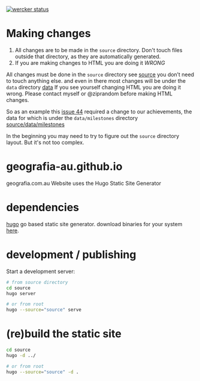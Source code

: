 
[![wercker status](https://app.wercker.com/status/c74e2a83e849712959da567b04f447e5/m/master "wercker status")](https://app.wercker.com/project/byKey/c74e2a83e849712959da567b04f447e5)


# Making changes

1. All changes are to be made in the `source` directory. Don't touch files outside that directory, as they are automatically generated.
2. If you are making changes to HTML you are doing it *WRONG*

All changes must be done in the `source` directory see [source](https://github.com/geografia-au/geografia-au.github.io/tree/master/source)  you don’t need to touch anything else. and even in there most changes will be under the `data` directory [data](https://github.com/geografia-au/geografia-au.github.io/tree/master/source/data) If you see yourself changing HTML you are doing it wrong. Please contact myself or @ziprandom before  making HTML changes.

So as an example this [issue 44](https://github.com/geografia-au/geografia-au.github.io/issues/44)  required a change to our achievements, the data for which is under the `data/milestones` directory [source/data/milestones](https://github.com/geografia-au/geografia-au.github.io/tree/master/source/data/milestones)

In the beginning you may need to try to figure out the `source` directory layout. But it's not too complex.

# geografia-au.github.io
geografia.com.au Website uses the Hugo Static Site Generator

# dependencies

[hugo](https://gohugo.io/) go based static site generator. download binaries for your system [here](https://github.com/spf13/hugo/releases).

# development / publishing

Start a development server:

```sh
# from source directory
cd source
hugo server

# or from root
hugo --source="source" serve
```

# (re)build the static site

```sh
cd source
hugo -d ../

# or from root
hugo --source="source" -d .
```
